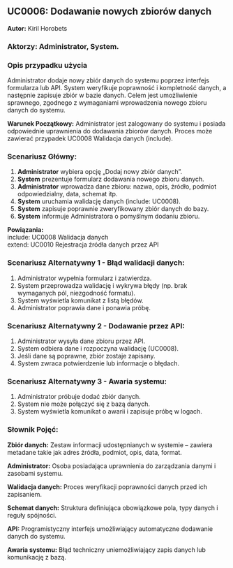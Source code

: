 ## UC0006: Dodawanie nowych zbiorów danych
**Autor:** Kiril Horobets

### Aktorzy: Administrator, System.

### Opis przypadku użycia
Administrator dodaje nowy zbiór danych do systemu poprzez interfejs formularza lub API. System weryfikuje poprawność i kompletność danych, a następnie zapisuje zbiór w bazie danych. Celem jest umożliwienie sprawnego, zgodnego z wymaganiami wprowadzenia nowego zbioru danych do systemu.

**Warunek Początkowy:** Administrator jest zalogowany do systemu i posiada odpowiednie uprawnienia do dodawania zbiorów danych. Proces może zawierać przypadek UC0008 Walidacja danych (include).

### Scenariusz Główny:
1. **Administrator** wybiera opcję „Dodaj nowy zbiór danych”.
2. **System** prezentuje formularz dodawania nowego zbioru danych.
3. **Administrator** wprowadza dane zbioru: nazwa, opis, źródło, podmiot odpowiedzialny, data, schemat itp.
4. **System** uruchamia walidację danych (include: UC0008).
5. **System** zapisuje poprawnie zweryfikowany zbiór danych do bazy.
6. **System** informuje Administratora o pomyślnym dodaniu zbioru.

**Powiązania:**  
include: UC0008 Walidacja danych  
extend: UC0010 Rejestracja źródła danych przez API

### Scenariusz Alternatywny 1 - Błąd walidacji danych:
1. Administrator wypełnia formularz i zatwierdza.
2. System przeprowadza walidację i wykrywa błędy (np. brak wymaganych pól, niezgodność formatu).
3. System wyświetla komunikat z listą błędów.
4. Administrator poprawia dane i ponawia próbę.

### Scenariusz Alternatywny 2 - Dodawanie przez API:
1. Administrator wysyła dane zbioru przez API.
2. System odbiera dane i rozpoczyna walidację (UC0008).
3. Jeśli dane są poprawne, zbiór zostaje zapisany.
4. System zwraca potwierdzenie lub informacje o błędach.

### Scenariusz Alternatywny 3 - Awaria systemu:
1. Administrator próbuje dodać zbiór danych.
2. System nie może połączyć się z bazą danych.
3. System wyświetla komunikat o awarii i zapisuje próbę w logach.

### Słownik Pojęć:
**Zbiór danych:** Zestaw informacji udostępnianych w systemie – zawiera metadane takie jak adres źródła, podmiot, opis, data, format.

**Administrator:** Osoba posiadająca uprawnienia do zarządzania danymi i zasobami systemu.

**Walidacja danych:** Proces weryfikacji poprawności danych przed ich zapisaniem.

**Schemat danych:** Struktura definiująca obowiązkowe pola, typy danych i reguły spójności.

**API:** Programistyczny interfejs umożliwiający automatyczne dodawanie danych do systemu.

**Awaria systemu:** Błąd techniczny uniemożliwiający zapis danych lub komunikację z bazą.

